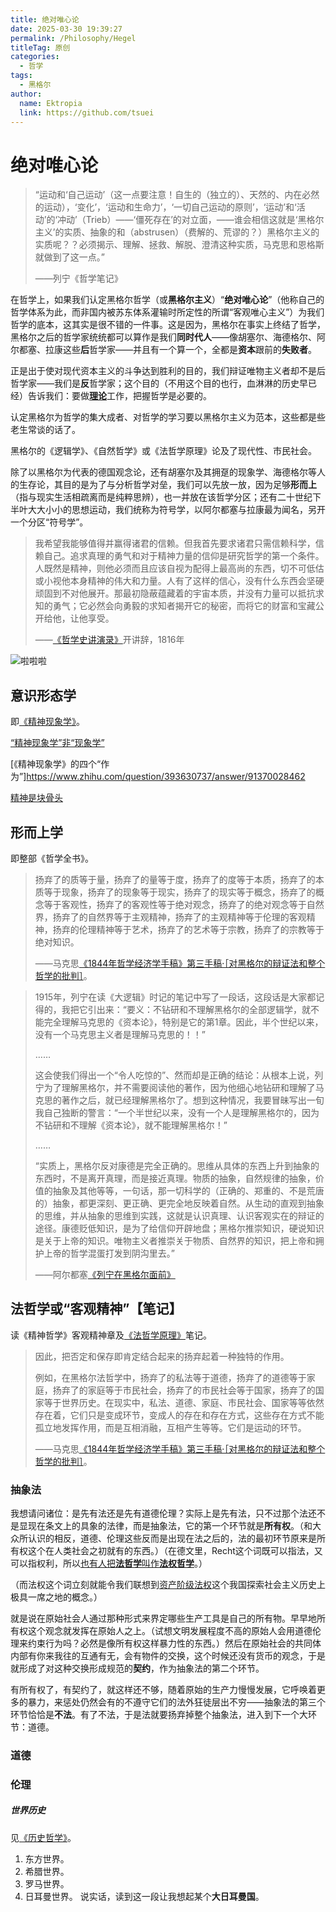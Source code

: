 ```yaml
---
title: 绝对唯心论
date: 2025-03-30 19:39:27
permalink: /Philosophy/Hegel
titleTag: 原创
categories:
  - 哲学
tags: 
  - 黑格尔
author: 
  name: Ektropia
  link: https://github.com/tsuei
---
```


# 绝对唯心论
>“运动和‘自己运动’（这一点要注意！自生的（独立的）、天然的、内在必然的运动），‘变化’，‘运动和生命力’，‘一切自己运动的原则’，‘运动’和‘活动’的‘冲动’（Trieb）——‘僵死存在’的对立面，——谁会相信这就是‘黑格尔主义’的实质、抽象的和（abstrusen）（费解的、荒谬的？）黑格尔主义的实质呢？？必须揭示、理解、拯救、解脱、澄清这种实质，马克思和恩格斯就做到了这一点。”
>
>——列宁《哲学笔记》

在哲学上，如果我们认定黑格尔哲学（或**黑格尔主义**）“**绝对唯心论**”（他称自己的哲学体系为此，而非国内被苏东体系灌输时所定性的所谓“客观唯心主义”）为我们哲学的底本，这其实是很不错的一件事。这是因为，黑格尔在事实上终结了哲学，黑格尔之后的哲学家统统都可以算作是我们**同时代人**——像胡塞尔、海德格尔、阿尔都塞、拉康这些**后**哲学家——并且有一个算一个，全都是**资本**跟前的**失败者**。

正是出于使对现代资本主义的斗争达到胜利的目的，我们辩证唯物主义者却不是后哲学家——我们是**反**哲学家；这个目的（不用这个目的也行，血淋淋的历史早已经）告诉我们：要做[**理论**](https://tsuei.github.io/Praxis/Note/#观点已积累)工作，把握哲学是必要的。

认定黑格尔为哲学的集大成者、对哲学的学习要以黑格尔主义为范本，这些都是些老生常谈的话了。

黑格尔的《逻辑学》、《自然哲学》或《法哲学原理》论及了现代性、市民社会。

除了以黑格尔为代表的德国观念论，还有胡塞尔及其拥趸的现象学、海德格尔等人的生存论，其目的是为了与分析哲学对垒，我们可以先放一放，因为足够**形而上**（指与现实生活相疏离而是纯粹思辨），也一并放在该哲学分区；还有二十世纪下半叶大大小小的思想运动，我们统称为符号学，以阿尔都塞与拉康最为闻名，另开一个分区“符号学”。

>我希望我能够值得并赢得诸君的信赖。但我首先要求诸君只需信赖科学，信赖自己。追求真理的勇气和对于精神力量的信仰是研究哲学的第一个条件。人既然是精神，则他必须而且应该自视为配得上最高尚的东西，切不可低估或小视他本身精神的伟大和力量。人有了这样的信心，没有什么东西会坚硬顽固到不对他展开。那最初隐蔽蕴藏着的宇宙本质，并没有力量可以抵抗求知的勇气；它必然会向勇毅的求知者揭开它的秘密，而将它的财富和宝藏公开给他，让他享受。
>
>——[《哲学史讲演录》](https://weread.qq.com/web/reader/55b328b072051b2b55bbab5)开讲辞，1816年

![啦啦啦](/img/hegel.jpg "字写得丑你别管")
## 意识形态学
即[《精神现象学》](https://tsuei.github.io/Philosophy/PhenoSiprit/)。

[“精神现象学”非“现象学”](https://www.zhihu.com/question/277535499/answer/95073937205)

[《精神现象学》的四个“作为”]https://www.zhihu.com/question/393630737/answer/91370028462

[精神是块骨头](https://zhuanlan.zhihu.com/p/395307885)



## 形而上学
即整部《哲学全书》。

>扬弃了的质等于量，扬弃了的量等于度，扬弃了的度等于本质，扬弃了的本质等于现象，扬弃了的现象等于现实，扬弃了的现实等于概念，扬弃了的概念等于客观性，扬弃了的客观性等于绝对观念，扬弃了的绝对观念等于自然界，扬弃了的自然界等于主观精神，扬弃了的主观精神等于伦理的客观精神，扬弃的伦理精神等于艺术，扬弃了的艺术等于宗教，扬弃了的宗教等于绝对知识。
>
>——马克思[《1844年哲学经济学手稿》第三手稿·［对黑格尔的辩证法和整个哲学的批判］](https://www.marxists.org/chinese/marx/marxist.org-chinese-marx-1844.htm#18)。


>1915年，列宁在读《大逻辑》时记的笔记中写了一段话，这段话是大家都记得的，我把它引出来：“要义：不钻研和不理解黑格尔的全部逻辑学，就不能完全理解马克思的《资本论》，特别是它的第1章。因此，半个世纪以来，没有一个马克思主义者是理解马克思的！！”
>
>……
>
>这会使我们得出一个“令人吃惊的”、然而却是正确的结论：从根本上说，列宁为了理解黑格尔，并不需要阅读他的著作，因为他细心地钻研和理解了马克思的著作之后，就已经理解黑格尔了。想到这种情况，我要冒昧写出一旬我自己独断的警言：“一个半世纪以来，没有一个人是理解黑格尔的，因为不钻研和不理解《资本论》，就不能理解黑格尔！”
>
>……
>
>“实质上，黑格尔反对康德是完全正确的。思维从具体的东西上升到抽象的东西时，不是离开真理，而是接近真理。物质的抽象，自然规律的抽象，价值的抽象及其他等等，一句话，那一切科学的（正确的、郑重的、不是荒唐的）抽象，都更深刻、更正确、更完全地反映着自然。从生动的直观到抽象的思维，并从抽象的思维到实践，这就是认识真理、认识客观实在的辩证的途径。康德贬低知识，是为了给信仰开辟地盘；黑格尔推崇知识，硬说知识是关于上帝的知识。唯物主义者推崇关于物质、自然界的知识，把上帝和拥护上帝的哲学混蛋打发到阴沟里去。”
>
>——阿尔都塞[《列宁在黑格尔面前》](https://www.marxists.org/chinese/althusser/mia-chinese-althusser-196804.htm)



## 法哲学或“客观精神”【笔记】
读《精神哲学》客观精神章及[《法哲学原理》](https://weread.qq.com/web/bookDetail/ff23219072051b77ff2964f)笔记。

>因此，把否定和保存即肯定结合起来的扬弃起着一种独特的作用。
>
>例如，在黑格尔法哲学中，扬弃了的私法等于道德，扬弃了的道德等于家庭，扬弃了的家庭等于市民社会，扬弃了的市民社会等于国家，扬弃了的国家等于世界历史。在现实中，私法、道德、家庭、市民社会、国家等等依然存在着，它们只是变成环节，变成人的存在和存在方式，这些存在方式不能孤立地发挥作用，而是互相消融，互相产生等等。它们是运动的环节。
>
>——马克思[《1844年哲学经济学手稿》第三手稿·［对黑格尔的辩证法和整个哲学的批判］](https://www.marxists.org/chinese/marx/marxist.org-chinese-marx-1844.htm#18)。


### 抽象法
我想请问诸位：是先有法还是先有道德伦理？实际上是先有法，只不过那个法还不是显现在条文上的具象的法律，而是抽象法，它的第一个环节就是**所有权**。（和大众所认识的相反，道德、伦理这些反而是出现在法之后的，法的最初环节原来是所有权这个在人类社会之初就有的东西。）（在德文里，Recht这个词既可以指法，又可以指权利，所以[也有人把**法哲学**叫作**法权哲学**](https://www.bilibili.com/opus/413286294668846039)。）

（而法权这个词立刻就能令我们联想到[资产阶级法权](https://zh.wikipedia.org/zh-hans/资产阶级法权)这个我国探索社会主义历史上极具一席之地的概念。）

就是说在原始社会人通过那种形式来界定哪些生产工具是自己的所有物。早早地所有权这个观念就发挥在原始人之上。（试想文明发展程度不高的原始人会用道德伦理来约束行为吗？必然是像所有权这样暴力性的东西。）然后在原始社会的共同体内部有你来我往的互通有无，会有物件的交换，这个时候还没有货币的观念，于是就形成了对这种交换形成规范的**契约**，作为抽象法的第二个环节。

有所有权了，有契约了，就这样还不够，随着原始的生产力慢慢发展，它呼唤着更多的暴力，来惩处仍然会有的不遵守它们的法外狂徒层出不穷——抽象法的第三个环节恰恰是**不法**。有了不法，于是法就要扬弃掉整个抽象法，进入到下一个大环节：道德。

### 道德


### 伦理

##### 世界历史
见[《历史哲学》](https://weread.qq.com/web/reader/4cf32690813ab81e2g012695)。
1. 东方世界。
2. 希腊世界。
3. 罗马世界。
4. 日耳曼世界。
说实话，读到这一段让我想起某个**大日耳曼国**。